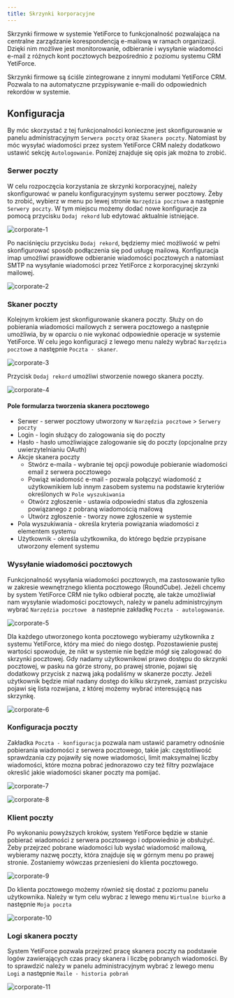 ```yaml
---
title: Skrzynki korporacyjne
---
```


Skrzynki firmowe w systemie YetiForce to funkcjonalność pozwalająca na centralne zarządzanie korespondencją e-mailową w ramach organizacji. Dzięki nim możliwe jest monitorowanie, odbieranie i wysyłanie wiadomości e-mail z różnych kont pocztowych bezpośrednio z poziomu systemu CRM YetiForce.

Skrzynki firmowe są ściśle zintegrowane z innymi modułami YetiForce CRM. Pozwala to na automatyczne przypisywanie e-maili do odpowiednich rekordów w systemie.

## Konfiguracja 

By móc skorzystać z tej funkcjonalności konieczne jest skonfigurowanie w panelu administracyjnym ```Serwera poczty``` oraz ```Skanera poczty```. Natomiast by móc wysyłać wiadomości przez system YetiForce CRM należy dodatkowo ustawić sekcję ```Autologowanie```. Poniżej znajduje się opis jak można to zrobić.

### Serwer poczty

W celu rozpoczęcia korzystania ze skrzynki korporacyjnej, należy skonfigurować w panelu konfiguracyjnym systemu serwer pocztowy.
Żeby to zrobić, wybierz w menu po lewej stronie ```Narzędzia pocztowe``` a następnie ```Serwery poczty```.
W tym miejscu możemy dodać nowe konfiguracje za pomocą przycisku ```Dodaj rekord``` lub edytować aktualnie istniejące.

![corporate-1](corporate-1.jpg)

Po naciśnięciu przycisku ```Dodaj rekord```, będziemy mieć możliwość w pełni skonfigurować sposób podłączenia się pod usługę mailową.
Konfiguracja imap umożliwi prawidłowe odbieranie wiadomości pocztowych a natomiast SMTP na wysyłanie wiadomości przez YetiForce z korporacyjnej skrzynki mailowej.

![corporate-2](corporate-2.jpg)

### Skaner poczty

Kolejnym krokiem jest skonfigurowanie skanera poczty. Służy on do pobierania wiadomości mailowych z serwera pocztowego a następnie umożliwia, by w oparciu o nie wykonać odpowiednie operacje w systemie YetiForce.
W celu jego konfiguracji z lewego menu należy wybrać ```Narzędzia pocztowe``` a następnie ```Poczta - skaner```. 

![corporate-3](corporate-3.jpg)


Przycisk ```Dodaj rekord``` umożliwi stworzenie nowego skanera poczty.

![corporate-4](corporate-4.jpg)

#### Pole formularza tworzenia skanera pocztowego
- Serwer - serwer pocztowy utworzony w ```Narzędzia pocztowe``` > ```Serwery poczty```
- Login - login służący do zalogowania się do poczty
- Hasło - hasło umożliwiające zalogowanie się do poczty (opcjonalne przy uwierzytelnianiu OAuth)
- Akcje skanera poczty
    - Stwórz e-maila - wybranie tej opcji powoduje pobieranie wiadomości email z serwera pocztowego
    - Powiąż wiadomość e-mail - pozwala połączyć wiadomość z użytkownikiem lub innym zasobem systemu na podstawie kryteriów określonych w ```Pole wyszukiwania```
    - Otwórz zgłoszenie - ustawia odpowiedni status dla zgłoszenia powiązanego z pobraną wiadomością mailową
    - Utwórz zgłoszenie - tworzy nowe zgłoszenie w systemie
- Pola wyszukiwania - określa kryteria powiązania wiadomości z elementem systemu
- Użytkownik - określa użytkownika, do którego będzie przypisane utworzony element systemu

### Wysyłanie wiadomości pocztowych

Funkcjonalność wysyłania wiadomości pocztowych, ma zastosowanie tylko w zakresie wewnętrznego klienta pocztowego (RoundCube).
Jeżeli chcemy by system YetiForce CRM nie tylko odbierał pocztę, ale także umożliwiał nam wysyłanie wiadomości pocztowych, należy w panelu administrcyjnym wybrać  ```Narzędzia pocztowe ``` a nastepnie zakładkę ```Poczta - autologowanie```.

![corporate-5](corporate-5.jpg)

Dla każdego utworzonego konta pocztowego wybieramy użytkownika z systemu YetiForce, który ma mieć do niego dostęp. Pozostawienie pustej wartości spowoduje, że nikt w systemie nie będzie mógł się zalogować do skrzynki pocztowej.
Gdy nadamy użytkownikowi prawo dostępu do skrzynki pocztowej, w pasku na górze strony, po prawej stronie, pojawi się dodatkowy przycisk z nazwą jaką podaliśmy w skanerze poczty.
Jeżeli użytkownik będzie miał nadany dostęp do kilku skrzynek, zamiast przycisku pojawi się lista rozwijana, z której możemy wybrać interesującą nas skrzynkę.

![corporate-6](corporate-6.jpg)



### Konfiguracja poczty

Zakładka ```Poczta - konfiguracja``` pozwala nam ustawić parametry odnośnie pobierania wiadomości z serwera pocztowego, takie jak: częstotliwość sprawdzania czy pojawiły się nowe wiadomości, limit maksymalnej liczby wiadomości, które mozna pobrać jednorazowo czy też filtry pozwlajace okreslić jakie wiadomości skaner poczty ma pomijać.

![corporate-7](corporate-7.jpg)

![corporate-8](corporate-8.jpg)

### Klient poczty

Po wykonaniu powyższych kroków, system YetiForce będzie w stanie pobierać wiadomości z serwera pocztowego i odpowiednio je obsłużyć. 
Żeby przejrzeć pobrane wiadomości lub wysłać wiadomość mailową, wybieramy nazwę poczty, która znajduje się w górnym menu po prawej stronie.
Zostaniemy wówczas przeniesieni do klienta pocztowego.

![corporate-9](corporate-9.jpg)

Do klienta pocztowego możemy również się dostać z poziomu panelu użytkownika. Należy w tym celu wybrac z lewego menu ```Wirtualne biurko``` a następnie ```Moja poczta```

![corporate-10](corporate-10.jpg)

### Logi skanera poczty

System YetiForce pozwala przejrzeć pracę skanera poczty na podstawie logów zawierających czas pracy skanera i liczbę pobranych wiadomości.
By to sprawdzić należy w panelu administracyjnym wybrać z lewego menu ```Logi``` a następnie ```Maile - historia pobrań```

![corporate-11](corporate-11.jpg)
